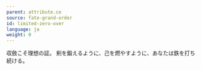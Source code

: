 ```yaml
---
parent: attribute.ce
source: fate-grand-order
id: limited-zero-over
language: ja
weight: 0
---
```


収斂こそ理想の証。
剣を鍛えるように、己を燃やすように、あなたは鉄を打ち続ける。
